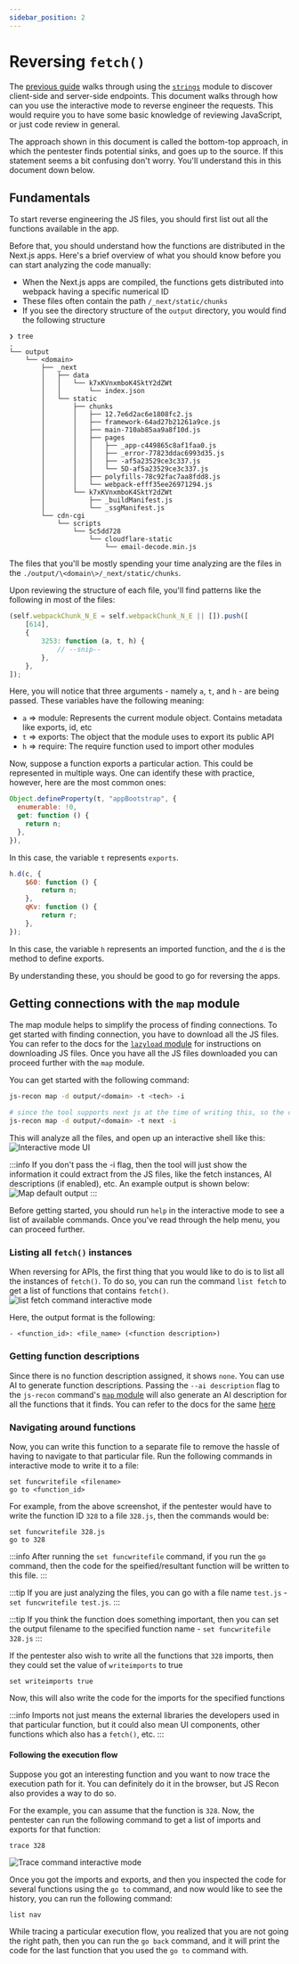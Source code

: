 ```yaml
---
sidebar_position: 2
---
```


# Reversing `fetch()`

The [previous guide](./fuzzing_endpoints.md) walks through using the [`strings`](../../docs/modules/strings.md) module to discover client-side and server-side endpoints. This document walks through how can you use the interactive mode to reverse engineer the requests. This would require you to have some basic knowledge of reviewing JavaScript, or just code review in general.

The approach shown in this document is called the bottom-top approach, in which the pentester finds potential sinks, and goes up to the source. If this statement seems a bit confusing don't worry. You'll understand this in this document down below.

## Fundamentals

To start reverse engineering the JS files, you should first list out all the functions available in the app.

Before that, you should understand how the functions are distributed in the Next.js apps. Here's a brief overview of what you should know before you can start analyzing the code manually:

- When the Next.js apps are compiled, the functions gets distributed into webpack having a specific numerical ID
- These files often contain the path `/_next/static/chunks`
- If you see the directory structure of the `output` directory, you would find the following structure

```
❯ tree
.
└── output
    └── <domain>
        ├── _next
        │   ├── data
        │   │   └── k7xKVnxmboK4SktY2dZWt
        │   │       └── index.json
        │   └── static
        │       ├── chunks
        │       │   ├── 12.7e6d2ac6e1808fc2.js
        │       │   ├── framework-64ad27b21261a9ce.js
        │       │   ├── main-710ab85aa9a8f10d.js
        │       │   ├── pages
        │       │   │   ├── _app-c449865c8af1faa0.js
        │       │   │   ├── _error-77823ddac6993d35.js
        │       │   │   ├── -af5a23529ce3c337.js
        │       │   │   └── 5D-af5a23529ce3c337.js
        │       │   ├── polyfills-78c92fac7aa8fdd8.js
        │       │   └── webpack-efff35ee26971294.js
        │       └── k7xKVnxmboK4SktY2dZWt
        │           ├── _buildManifest.js
        │           └── _ssgManifest.js
        └── cdn-cgi
            └── scripts
                └── 5c5dd728
                    └── cloudflare-static
                        └── email-decode.min.js
```

The files that you'll be mostly spending your time analyzing are the files in the `./output/\<domain\>/_next/static/chunks`.

Upon reviewing the structure of each file, you'll find patterns like the following in most of the files:

```js
(self.webpackChunk_N_E = self.webpackChunk_N_E || []).push([
    [614],
    {
        3253: function (a, t, h) {
            // --snip--
        },
    },
]);
```

Here, you will notice that three arguments - namely `a`, `t`, and `h` - are being passed. These variables have the following meaning:

- `a` => module: Represents the current module object. Contains metadata like exports, id, etc
- `t` => exports: The object that the module uses to export its public API
- `h` => require: The require function used to import other modules

Now, suppose a function exports a particular action. This could be represented in multiple ways. One can identify these with practice, however, here are the most common ones:

```js
Object.defineProperty(t, "appBootstrap", {
  enumerable: !0,
  get: function () {
    return n;
  },
}),
```

In this case, the variable `t` represents `exports`.

```js
h.d(c, {
    $60: function () {
        return n;
    },
    qKv: function () {
        return r;
    },
});
```

In this case, the variable `h` represents an imported function, and the `d` is the method to define exports.

By understanding these, you should be good to go for reversing the apps.

## Getting connections with the `map` module

The map module helps to simplify the process of finding connections. To get started with finding connection, you have to download all the JS files. You can refer to the docs for the [`lazyload` module](../../docs/modules/lazyload.md#basic-usage) for instructions on downloading JS files. Once you have all the JS files downloaded you can proceed further with the `map` module.

You can get started with the following command:

```bash
js-recon map -d output/<domain> -t <tech> -i

# since the tool supports next js at the time of writing this, so the command would be
js-recon map -d output/<domain> -t next -i
```

This will analyze all the files, and open up an interactive shell like this:
![Interactive mode UI](/img/guides/next_js/reversing_fetch/interactive_mode_ui.png)

:::info
If you don't pass the -i flag, then the tool will just show the information it could extract from the JS files, like the fetch instances, AI descriptions (if enabled), etc. An example output is shown below:
![Map default output](/img/guides/next_js/reversing_fetch/map_default_output.png)
:::

Before getting started, you should run `help` in the interactive mode to see a list of available commands. Once you've read through the help menu, you can proceed further.

### Listing all `fetch()` instances

When reversing for APIs, the first thing that you would like to do is to list all the instances of `fetch()`. To do so, you can run the command `list fetch` to get a list of functions that contains `fetch()`.
![`list fetch` command interactive mode](/img/guides/next_js/reversing_fetch/list_fetch_interactive_mode.png)

Here, the output format is the following:

```
- <function_id>: <file_name> (<function description>)
```

### Getting function descriptions

Since there is no function description assigned, it shows `none`. You can use AI to generate function descriptions. Passing the `--ai description` flag to the `js-recon` command's [`map` module](../../docs/modules/map.md) will also generate an AI description for all the functions that it finds. You can refer to the docs for the same [here](../../docs/modules/map.md#ai-powered-analysis)

### Navigating around functions

Now, you can write this function to a separate file to remove the hassle of having to navigate to that particular file. Run the following commands in interactive mode to write it to a file:

```
set funcwritefile <filename>
go to <function_id>
```

For example, from the above screenshot, if the pentester would have to write the function ID `328` to a file `328.js`, then the commands would be:

```
set funcwritefile 328.js
go to 328
```

:::info
After running the `set funcwritefile` command, if you run the `go` command, then the code for the speified/resultant function will be written to this file.
:::

:::tip
If you are just analyzing the files, you can go with a file name `test.js` - `set funcwritefile test.js`.
:::

:::tip
If you think the function does something important, then you can set the output filename to the specified function name - `set funcwritefile 328.js`
:::

If the pentester also wish to write all the functions that `328` imports, then they could set the value of `writeimports` to true

```
set writeimports true
```

Now, this will also write the code for the imports for the specified functions

:::info
Imports not just means the external libraries the developers used in that particular function, but it could also mean UI components, other functions which also has a `fetch()`, etc.
:::

#### Following the execution flow

Suppose you got an interesting function and you want to now trace the execution path for it. You can definitely do it in the browser, but JS Recon also provides a way to do so.

For the example, you can assume that the function is `328`. Now, the pentester can run the following command to get a list of imports and exports for that function:

```
trace 328
```

![Trace command interactive mode](/img/guides/next_js/reversing_fetch/trace_command_output.png)

Once you got the imports and exports, and then you inspected the code for several functions using the `go to` command, and now would like to see the history, you can run the following command:

```
list nav
```

While tracing a particular execution flow, you realized that you are not going the right path, then you can run the `go back` command, and it will print the code for the last function that you used the `go to` command with.
